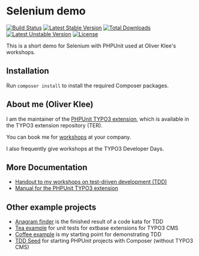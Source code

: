 # Selenium demo

[![Build Status](https://travis-ci.org/oliverklee/selenium-demo.svg?branch=master)](https://travis-ci.org/oliverklee/selenium-demo)
[![Latest Stable Version](https://poser.pugx.org/oliverklee/selenium-demo/v/stable.svg)](https://packagist.org/packages/oliverklee/selenium-demo)
[![Total Downloads](https://poser.pugx.org/oliverklee/selenium-demo/downloads.svg)](https://packagist.org/packages/oliverklee/selenium-demo)
[![Latest Unstable Version](https://poser.pugx.org/oliverklee/selenium-demo/v/unstable.svg)](https://packagist.org/packages/oliverklee/selenium-demo)
[![License](https://poser.pugx.org/oliverklee/selenium-demo/license.svg)](https://packagist.org/packages/oliverklee/selenium-demo)


This is a short demo for Selenium with PHPUnit used at Oliver Klee's workshops.


## Installation

Run `composer install` to install the required Composer packages.


## About me (Oliver Klee)

I am the maintainer of the
[PHPUnit TYPO3 extension](http://typo3.org/extensions/repository/view/phpunit),
which is available in the TYPO3 extension repository (TER).

You can book me for
[workshops](https://www.oliverklee.de/workshops/workshops.html)
at your company.

I also frequently give workshops at the TYPO3 Developer Days.


## More Documentation

* [Handout to my workshops on test-driven development (TDD)](https://github.com/oliverklee/tdd-reader)
* [Manual for the PHPUnit TYPO3 extension](https://docs.typo3.org/typo3cms/extensions/phpunit/)


## Other example projects

* [Anagram finder](https://github.com/oliverklee/anagram-finder)
  is the finished result of a code kata for TDD
* [Tea example](https://github.com/oliverklee/ext_tea)
  for unit tests for extbase extensions for TYPO3 CMS
* [Coffee example](https://github.com/oliverklee/coffee)
  is my starting point for demonstrating TDD
* [TDD Seed](https://github.com/oliverklee/tdd-seed)
  for starting PHPUnit projects with Composer (without TYPO3 CMS)
